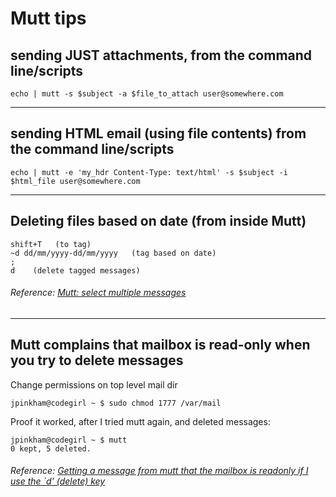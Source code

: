 # Mutt tips

## sending JUST attachments, from the command line/scripts
```
echo | mutt -s $subject -a $file_to_attach user@somewhere.com
```
----

## sending HTML email (using file contents) from the command line/scripts
```
echo | mutt -e 'my_hdr Content-Type: text/html' -s $subject -i $html_file user@somewhere.com
```
----

## Deleting files based on date (from inside Mutt)

```
shift+T   (to tag)
~d dd/mm/yyyy-dd/mm/yyyy   (tag based on date)
;
d    (delete tagged messages)
```

###### Reference: [Mutt: select multiple messages](https://unix.stackexchange.com/questions/115310/mutt-select-multiple-messages)
----

## Mutt complains that mailbox is read-only when you try to delete messages
Change permissions on top level mail dir

```jpinkham@codegirl ~ $ sudo chmod 1777 /var/mail ```

Proof it worked, after I tried mutt again, and deleted messages:
```
jpinkham@codegirl ~ $ mutt
0 kept, 5 deleted.
```

###### Reference: [Getting a message from mutt that the mailbox is readonly if I use the `d' (delete) key](http://markmail.org/message/narknnybcdi4hcc2)
